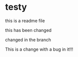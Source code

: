 # testy


this is a readme file


this has been changed

changed in the branch

This is a change with a bug in it!!!